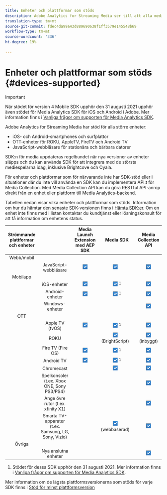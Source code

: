 ```yaml
---
title: Enheter och plattformar som stöds
description: Adobe Analytics for Streaming Media ser till att alla medieströmmar samlas in och rapporteras på alla enheter.
translation-type: tm+mt
source-git-commit: fdec4da99a43d889690638f1ff3579e145548b69
workflow-type: tm+mt
source-wordcount: '336'
ht-degree: 19%

---
```



# Enheter och plattformar som stöds {#devices-supported}

>[!IMPORTANT]
>
>När stödet för version 4 Mobile SDK upphör den 31 augusti 2021 upphör även stödet för Media Analytics SDK för iOS och Android i Adobe.  Mer information finns i [Vanliga frågor om supporten för Media Analytics SDK](/help/sdk-implement/end-of-support-faqs.md).

Adobe Analytics for Streaming Media har stöd för alla större enheter:

* iOS- och Android-smartphones och surfplattor
* OTT-enheter för ROKU, AppleTV, FireTV och Android TV
* JavaScript-webbläsare för stationära och bärbara datorer

SDK:n för media uppdateras regelbundet när nya versioner av enheter släpps och du kan använda SDK för att integrera med de största mediespelarna idag, inklusive Brightcove och Oyala.

För enheter och plattformar som för närvarande inte har SDK-stöd eller i situationer där du inte vill använda en SDK kan du implementera API:t för Media Collection. Med Media Collection API kan du göra RESTful API-anrop direkt från en enhet eller plattform till Media Analytics-backend.

Tabellen nedan visar vilka enheter och plattformar som stöds. Information om hur du hämtar den senaste SDK-versionen finns i [Hämta SDK:er](https://docs.adobe.com/content/help/en/media-analytics/using/sdk-implement/download-sdks.html). Om en enhet inte finns med i listan kontaktar du kundtjänst eller lösningskonsult för att få information om enhetens status.

| Strömmande plattformar och enheter |  | Media Launch Extension med AEP SDK | Media SDK | Media Collection API |
|:---------------------------:|:-----------------------------------------------:|:----------------------------:|:-------------------:|:--------------------:|
| Webb/mobil |  |  |  |  |
|  | JavaScript-webbläsare | ![](/help/assets/icon-blue-check.png) | ![](/help/assets/icon-blue-check.png)    | ![](/help/assets/icon-blue-check.png) |
| Mobilapp |  |  |  |  |
|  | iOS-enheter | ![](/help/assets/icon-blue-check.png) | ![](/help/assets/icon-blue-check.png) <sup>1</sup> | ![](/help/assets/icon-blue-check.png) |
|  | Android-enheter | ![](/help/assets/icon-blue-check.png) | ![](/help/assets/icon-blue-check.png) <sup>1</sup> | ![](/help/assets/icon-blue-check.png) |
|  | Windows-enheter |  |  | ![](/help/assets/icon-blue-check.png) |
| OTT |  |  |  |  |
|  | Apple TV (tvOS) | ![](/help/assets/icon-blue-check.png) | ![](/help/assets/icon-blue-check.png) <sup>1</sup> | ![](/help/assets/icon-blue-check.png) |
|  | ROKU |  | ![](/help/assets/icon-blue-check.png)   <br>(BrightScript)    | ![](/help/assets/icon-blue-check.png)<br>(inbyggt) |
|  | Fire TV (Fire OS) | ![](/help/assets/icon-blue-check.png) | ![](/help/assets/icon-blue-check.png) <sup>1</sup> | ![](/help/assets/icon-blue-check.png) |
|  | Android TV | ![](/help/assets/icon-blue-check.png) | ![](/help/assets/icon-blue-check.png) <sup>1</sup> | ![](/help/assets/icon-blue-check.png) |
|  | Chromecast |  | ![](/help/assets/icon-blue-check.png)    | ![](/help/assets/icon-blue-check.png) |
|  | Spelkonsoler (t.ex. Xbox ONE, Sony PS3/PS4) |  |  | ![](/help/assets/icon-blue-check.png) |
|  | Ange övre rutor (t.ex. xfinity X1) |  |  | ![](/help/assets/icon-blue-check.png) |
|  | Smarta TV-apparater (t.ex. Samsung, LG, Sony, Vizio) |  | ![](/help/assets/icon-blue-check.png)   <br>(webbaserad)    | ![](/help/assets/icon-blue-check.png) |
| Övriga |  |  |  |  |
|  | Nya anslutna enheter |  |  | ![](/help/assets/icon-blue-check.png) |

1. Stödet för dessa SDK upphör den 31 augusti 2021. Mer information finns i [Vanliga frågor om supporten för Media Analytics SDK](/help/sdk-implement/end-of-support-faqs.md).

Mer information om de lägsta plattformsversionerna som stöds för varje SDK finns i [Stöd för minst plattformsversion](https://docs.adobe.com/content/help/en/media-analytics/using/sdk-implement/setup/setup-overview.html)
